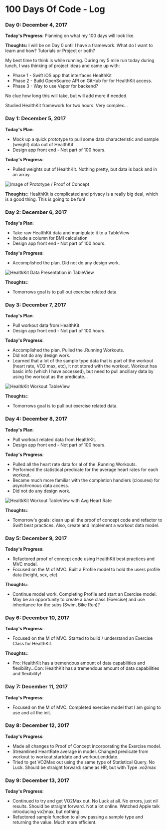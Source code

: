 # 100 Days Of Code - Log

### Day 0: December 4, 2017

**Today's Progress**: Planning on what my 100 days will look like.

**Thoughts:** I will be on Day 0 until I have a framework. What do I want to learn and how? Tutorials or Project or both?

My best time to think is while running. During my 5 mile run today during lunch, I was thinking of project ideas and came up with:
* Phase 1 - Swift iOS app that interfaces HealthKit
* Phase 2 - Build OpenSource API on GitHub for for HealthKit access.
* Phase 3 - Way to use Vapor for backend?

No clue how long this will take, but will add more if needed.

Studied HealthKit framework for two hours. Very complex...

### Day 1: December 5, 2017

**Today's Plan**:
* Mock up a quick prototype to pull some data characteristic and sample (weight) data out of HealthKit
* Design app front end - Not part of 100 hours.

**Today's Progress**:
* Pulled weights out of HealthKit. Nothing pretty, but data is back and in an array.

![Image of Prototype / Proof of Concept](https://richgabrielli.github.io/images/HealthKit-Proto.jpg)

**Thoughts:**:
HealthKit is complicated and privacy is a really big deal, which is a good thing. This is going to be fun!

### Day 2: December 6, 2017

**Today's Plan**:
* Take raw HealthKit data and manipulate it to a TableView
* Include a column for BMI calculation
* Design app front end - Not part of 100 hours.

**Today's Progress**:
* Accomplished the plan. Did not do any design work.

![HealtkKit Data Presentation in TableView](https://richgabrielli.github.io/images/HealthKit-Proto3.jpg)

**Thoughts:**:
* Tomorrows goal is to pull out exercise related data.

### Day 3: December 7, 2017

**Today's Plan**:
* Pull workout data from HealthKit.
* Design app front end - Not part of 100 hours.

**Today's Progress**:
* Accomplished the plan. Pulled the .Running Workouts.
* Did not do any design work.
* Learned that a lot of the sample type data that is part of the workout (heart rate, VO2 max, etc), it not stored with the workout. Workout has basic info (which I have accessed), but need to pull ancillary data by using the workout as the predicate...

![HealtkKit Workout  TableView](https://richgabrielli.github.io/images/HealthKit-Proto3.1.jpg)

**Thoughts:**:
* Tomorrows goal is to pull out exercise related data.

### Day 4: December 8, 2017

**Today's Plan**:
* Pull workout related data from HealthKit.
* Design app front end - Not part of 100 hours.

**Today's Progress**:
* Pulled all the heart rate data for al of the .Running Workouts.
* Performed the statistical predicate for the average heart rates for each workout.
* Became much more familiar with the completion handlers (closures) for asynchronous data access.
* Did not do any design work.

![HealtkKit Workout  TableView with Avg Heart Rate](https://richgabrielli.github.io/images/HealthKit-Proto4.jpg)

**Thoughts:**:
* Tomorrow's goals: clean up all the proof of concept code and refactor to Swift best practices. Also, create and implement a workout data model.

### Day 5: December 9, 2017

**Today's Progress**:
* Refactored proof of concept code using HealthKit best practices and MVC model.
* Focused on the M of MVC. Built a Profile model to hold the users profile data (height, sex, etc)

**Thoughts:**:
* Continue model work. Completing Profile and start an Exercise model. May be an opportunity to create a base class (Exercise) and use inheritance for the subs (Swim, Bike Run)?

### Day 6: December 10, 2017

**Today's Progress**:
* Focused on the M of MVC. Started to build / understand an Exercise Class for HealthKit.

**Thoughts:**:
* Pro: HealthKit has a tremendous amount of data capabilities and flexibility...Con: HealthKit has a tremendous amount of data capabilities and flexibility!

### Day 7: December 11, 2017

**Today's Progress**:
* Focused on the M of MVC. Completed exercise model that I am going to use and all the init.

### Day 8: December 12, 2017

**Today's Progress**:
* Made all changes to Proof of Concept incorporating the Exercise model.
* Streamlined HeartRate average in model. Changed predicate from workout to workout.startdate and workout.enddate.
* Tried to get VO2Max out using the same type of Statistical Query. No Luck. Should be straight forward: same as HR, but with Type .vo2max

### Day 9: December 13, 2017

**Today's Progress**:
* Continued to try and get VO2Max out. No Luck at all. No errors, just nil results. Should be straight forward. Not a lot online. Watched Apple talk introducing vo2max, but nothing.
* Refactored sample function to allow passing a sample type and returning the value. Much more efficient.
